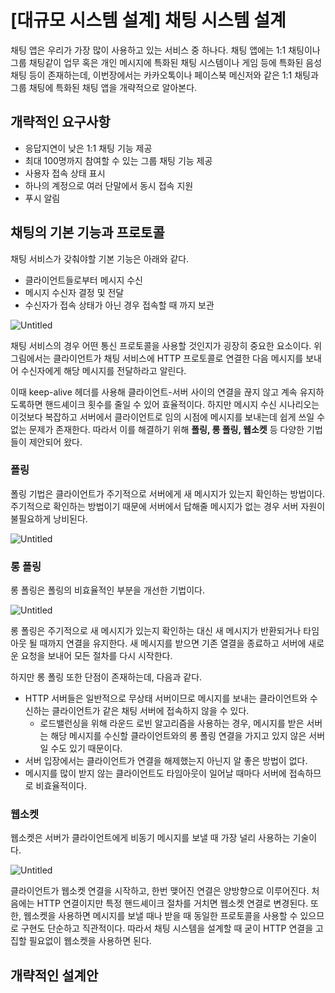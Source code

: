 # [대규모 시스템 설계] 채팅 시스템 설계

채팅 앱은 우리가 가장 많이 사용하고 있는 서비스 중 하나다.
채팅 앱에는 1:1 채팅이나 그룹 채팅같이 업무 혹은 개인 메시지에 특화된 채팅 시스템이나 게임 등에 특화된 음성 채팅 등이 존재하는데, 이번장에서는 카카오톡이나 페이스북 메신저와 같은 1:1 채팅과 그룹 채팅에 특화된 채팅 앱을 개략적으로 알아본다.

## 개략적인 요구사항

- 응답지연이 낮은 1:1 채팅 기능 제공
- 최대 100명까지 참여할 수 있는 그룹 채팅 기능 제공
- 사용자 접속 상태 표시
- 하나의 계정으로 여러 단말에서 동시 접속 지원
- 푸시 알림

## 채팅의 기본 기능과 프로토콜

채팅 서비스가 갖춰야할 기본 기능은 아래와 같다.

- 클라이언트들로부터 메시지 수신
- 메시지 수신자 결정 및 전달
- 수신자가 접속 상태가 아닌 경우 접속할 때 까지 보관

![Untitled](https://s3-us-west-2.amazonaws.com/secure.notion-static.com/332b8ab3-785b-4f5c-904b-42e7dd641ac0/Untitled.png)

채팅 서비스의 경우 어떤 통신 프로토콜을 사용할 것인지가 굉장히 중요한 요소이다.
위 그림에서는 클라이언트가 채팅 서비스에 HTTP 프로토콜로 연결한 다음 메시지를 보내어 수신자에게 해당 메시지를 전달하라고 알린다.

이때 keep-alive 헤더를 사용해 클라이언트-서버 사이의 연결을 끊지 않고 계속 유지하도록하면 핸드셰이크 횟수를 줄일 수 있어 효율적이다.
하지만 메시지 수신 시나리오는 이것보다 복잡하고 서버에서 클라이언트로 임의 시점에 메시지를 보내는데 쉽게 쓰일 수 없는 문제가 존재한다. 따라서 이를 해결하기 위해 **폴링, 롱 폴링, 웹소켓** 등 다양한 기법들이 제안되어 왔다.

### 폴링

폴링 기법은 클라이언트가 주기적으로 서버에게 새 메시지가 있는지 확인하는 방법이다.
주기적으로 확인하는 방법이기 때문에 서버에서 답해줄 메시지가 없는 경우 서버 자원이 불필요하게 낭비된다.

![Untitled](https://s3-us-west-2.amazonaws.com/secure.notion-static.com/0ffa01f0-d890-4b82-b16a-f22ff49ac5ae/Untitled.png)

### 롱 폴링

롱 폴링은 폴링의 비효율적인 부분을 개선한 기법이다.

![Untitled](https://s3-us-west-2.amazonaws.com/secure.notion-static.com/c13fa183-42b6-4b99-a4b4-489e1cc07514/Untitled.png)

롱 폴링은 주기적으로 새 메시지가 있는지 확인하는 대신 새 메시지가 반환되거나 타임아웃 될 때까지 연결을 유지한다. 새 메시지를 받으면 기존 열결을 종료하고 서버에 새로운 요청을 보내어 모든 절차를 다시 시작한다.

하지만 롱 폴링 또한 단점이 존재하는데, 다음과 같다.

- HTTP 서버들은 일반적으로 무상태 서버이므로 메시지를 보내는 클라이언트와 수신하는 클라이언트가 같은 채팅 서버에 접속하지 않을 수 있다.
  - 로드밸런싱을 위해 라운드 로빈 알고리즘을 사용하는 경우, 메시지를 받은 서버는 해당 메시지를 수신할 클라이언트와의 롱 폴링 연결을 가지고 있지 않은 서버일 수도 있기 때문이다.
- 서버 입장에서는 클라이언트가 연결을 해제했는지 아닌지 알 좋은 방법이 없다.
- 메시지를 많이 받지 않는 클라이언트도 타임아웃이 일어날 때마다 서버에 접속하므로 비효율적이다.

### 웹소켓

웹소켓은 서버가 클라이언트에게 비동기 메시지를 보낼 때 가장 널리 사용하는 기술이다.

![Untitled](https://s3-us-west-2.amazonaws.com/secure.notion-static.com/8233b2c0-bb54-4737-bff3-ba258606eb22/Untitled.png)

클라이언트가 웹소켓 연결을 시작하고, 한번 맺어진 연결은 양방향으로 이루어진다.
처음에는 HTTP 연결이지만 특정 핸드셰이크 절차를 거치면 웹소켓 연결로 변경된다.
또한, 웹소켓을 사용하면 메시지를 보낼 때나 받을 때 동일한 프로토콜을 사용할 수 있으므로 구현도 단순하고 직관적이다. 따라서 채팅 시스템을 설계할 때 굳이 HTTP 연결을 고집할 필요없이 웹소켓을 사용하면 된다.

## 개략적인 설계안